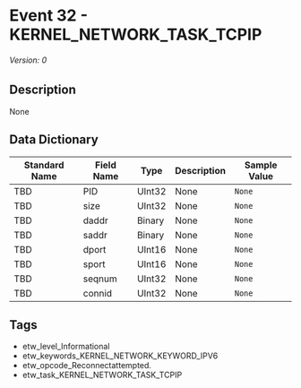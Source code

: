 # Event 32 - KERNEL_NETWORK_TASK_TCPIP
###### Version: 0

## Description
None

## Data Dictionary
|Standard Name|Field Name|Type|Description|Sample Value|
|---|---|---|---|---|
|TBD|PID|UInt32|None|`None`|
|TBD|size|UInt32|None|`None`|
|TBD|daddr|Binary|None|`None`|
|TBD|saddr|Binary|None|`None`|
|TBD|dport|UInt16|None|`None`|
|TBD|sport|UInt16|None|`None`|
|TBD|seqnum|UInt32|None|`None`|
|TBD|connid|UInt32|None|`None`|

## Tags
* etw_level_Informational
* etw_keywords_KERNEL_NETWORK_KEYWORD_IPV6
* etw_opcode_Reconnectattempted.
* etw_task_KERNEL_NETWORK_TASK_TCPIP